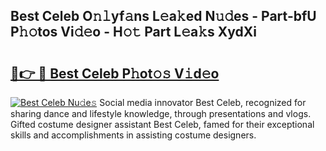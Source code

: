 ## Best Celeb O𝚗𝚕yf𝚊ns L𝚎a𝚔ed N𝚞𝚍es - Part-bfU P𝚑𝚘tos Vi𝚍𝚎o - H𝚘𝚝 Part L𝚎a𝚔s XydXi

# <h2><a href="http://kfe5ff.oniu.top/?m=Best+Celeb">🔗👉 🔴 Best Celeb P𝚑ot𝚘𝚜 V𝚒d𝚎o</a></h2>

[![Best Celeb Nu𝚍e𝚜](https://i.imgur.com/0qMVB7G.gif)](http://kfe5ff.oniu.top/?m=Best+Celeb)
Social media innovator Best Celeb, recognized for sharing dance and lifestyle knowledge, through presentations and vlogs. Gifted costume designer assistant Best Celeb, famed for their exceptional skills and accomplishments in assisting costume designers.  
